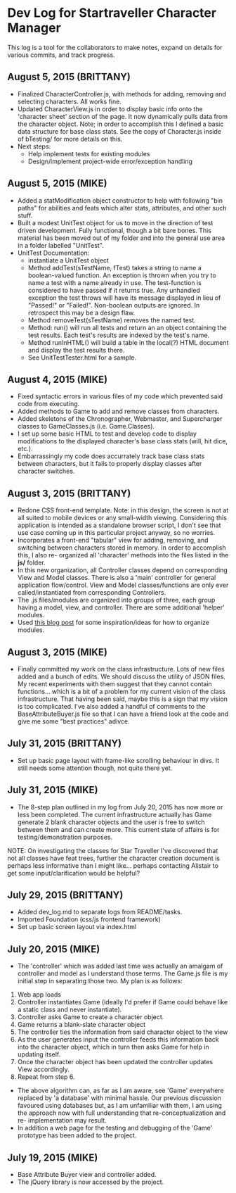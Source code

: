 # Dev Log for Startraveller Character Manager

This log is a tool for the collaborators to make notes, expand on details for
various commits, and track progress.

## August 5, 2015 (BRITTANY)
- Finalized CharacterController.js, with methods for adding, removing and
selecting characters. All works fine.
- Updated CharacterView.js in order to display basic info onto the 'character
sheet' section of the page. It now dynamically pulls data from the character
object. Note; in order to accomplish this I defined a basic data structure for
base class stats. See the copy of Character.js inside of bTesting/ for more
details on this.
- Next steps:
  - Help implement tests for existing modules
  - Design/implement project-wide error/exception handling

## August 5, 2015 (MIKE)
- Added a statModification object constructor to help with following "bin 
paths" for abilities and feats which alter stats, attributes, and other
such stuff.  
- Built a modest UnitTest object for us to move in the direction of test
driven development.  Fully functional, though a bit bare bones.  This material
has been moved out of my folder and into the general use area in a folder 
labelled "UnitTest".
- UnitTest Documentation:
  - instantiate a UnitTest object
  - Method addTest(sTestName, fTest) takes a string to name a boolean-valued
  function.  An exception is thrown when you try to name a test with a name
  already in use.  The test-function is considered to have passed if it 
  returns true.  Any unhandled exception the test throws will have its
  message displayed in lieu of "Passed!" or "Failed!".  Non-boolean outputs
  are ignored.  In retrospect this may be a design flaw.
  - Method removeTest(sTestName) removes the named test.
  - Method: run() will run all tests and return an an object containing the 
  test results.  Each test's results are indexed by the test's name.
  - Method runInHTML() will build a table in the local(?) HTML document and 
  display the test results there.
  - See UnitTestTester.html for a sample.  

## August 4, 2015 (MIKE)
- Fixed syntactic errors in various files of my code which prevented said code
from executing. 
- Added methods to Game to add and remove classes from characters.
- Added skeletons of the Chronographer, Webmaster, and Supercharger classes to
GameClasses.js (i.e. Game.Classes).
- I set up some basic HTML to test and develop code to display modifications to
the displayed character's base class stats (will, hit dice, etc.).  
- Embarrassingly my code does accurrately track base class stats between 
characters, but it fails to properly display classes after character switches.

## August 3, 2015 (BRITTANY)
- Redone CSS front-end template. Note: in this design, the screen is not at
all suited to mobile devices or any small-width viewing. Considering this
application is intended as a standalone browser script, I don't see that use
case coming up in this particular project anyway, so no worries.
- Incorporates a front-end "tabular" view for adding, removing, and switching
between characters stored in memory. In order to accomplish this, I also re-
organized all 'character' methods into the files listed in the **js/** folder.
- In this new organization, all Controller classes depend on corresponding
View and Model classes. There is also a 'main' controller for general
application flow/control. View and Model classes/functions are only ever
called/instantiated from corresponding Controllers.
- The .js files/modules are organized into groups of three, each group having
a model, view, and controller. There are some additional 'helper' modules.
- Used [this blog post](http://toddmotto.com/mastering-the-module-pattern)
for some inspiration/ideas for how to organize modules.

## August 3, 2015 (MIKE)
- Finally committed my work on the class infrastructure.  Lots of new files 
added and a bunch of edits.  We should discuss the utility of JSON files.  My
recent experiments with them suggest that they cannot contain functions... 
which is a bit of a problem for my current vision of the class
infrastructure.  That having been said, maybe this is a sign that my vision is
too complicated.  I've also added a handful of comments to the
BaseAttributeBuyer.js file so that I can have a friend look at the code and
give me some "best practices" adivce.

## July 31, 2015 (BRITTANY)
- Set up basic page layout with frame-like scrolling behaviour in divs. It
still needs some attention though, not quite there yet.

## July 31, 2015 (MIKE)
- The 8-step plan outlined in my log from July 20, 2015 has now more or less
been completed.  The current infrastructure actually has Game generate 2 blank 
character objects and the user is free to switch between them and can create 
more.  This current state of affairs is for testing/demonstration purposes.

NOTE: On investigating the classes for Star Traveller I've discovered that not 
all classes have feat trees, further the character creation document is
perhaps less informative than I might like... perhaps contacting Alistair to
get some input/clarification would be helpful?

## July 29, 2015 (BRITTANY)
- Added dev_log.md to separate logs from README/tasks.
- Imported Foundation (css/js frontend framework)
- Set up basic screen layout via index.html

## July 20, 2015 (MIKE)
- The 'controller' which was added last time was actually an amalgam of
controller and model as I understand those terms.  The Game.js file is my
initial step in separating those two.  My plan is as follows:

1. Web app loads
2. Controller instantiates Game (ideally I'd prefer if Game could behave
like a static class and never instantiate).
3. Controller asks Game to create a character object.
4. Game returns a blank-slate character object
5. The controller ties the information from said character object to the view
6. As the user generates input the controller feeds this information back into
the character object, which in turn then asks Game for help in updating itself.
7. Once the character object has been updated the controller updates View accordingly.
8. Repeat from step 6.

- The above algorithm can, as far as I am aware, see 'Game' everywhere
replaced by 'a database' with minimal hassle.  Our previous discussion
favoured using databases but, as I am unfamiliar with them, I am using the
approach now with full understanding that re-conceptualization and re-
implementation may result.
- In addition a web page for the testing and debugging of the 'Game' prototype
has been added to the project.

## July 19, 2015 (MIKE)
- Base Attribute Buyer view and controller added.
- The jQuery library is now accessed by the project.
